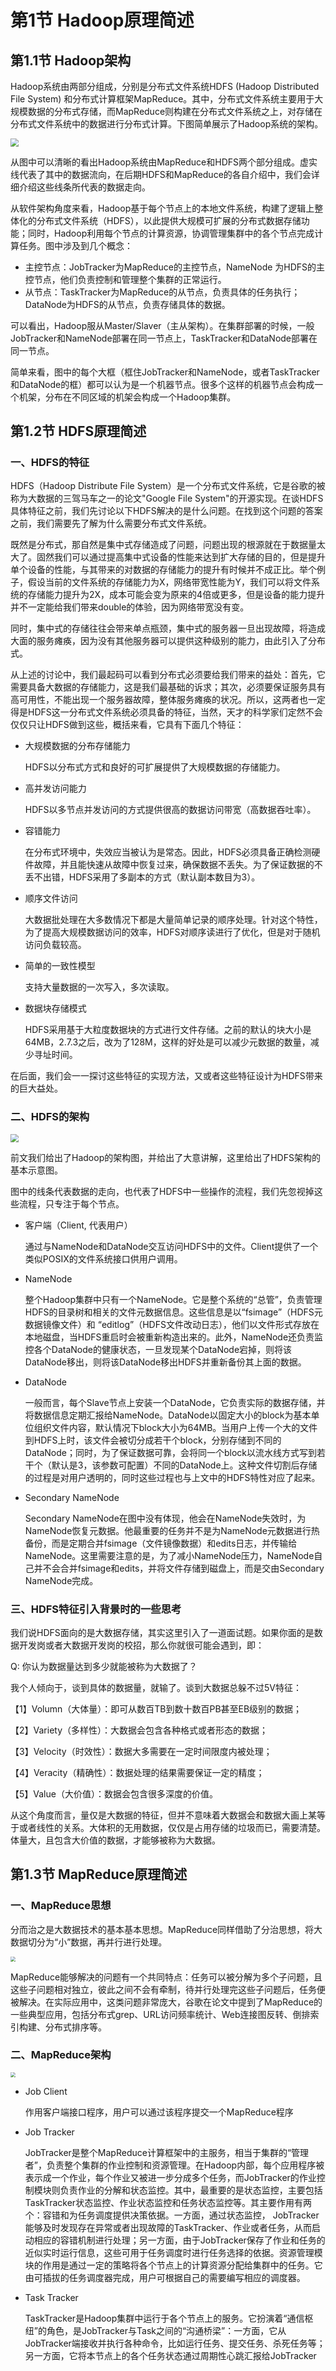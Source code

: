 # 第1节 Hadoop原理简述

## 第1.1节 Hadoop架构

Hadoop系统由两部分组成，分别是分布式文件系统HDFS (Hadoop Distributed File System) 和分布式计算框架MapReduce。其中，分布式文件系统主要用于大规模数据的分布式存储，而MapReduce则构建在分布式文件系统之上，对存储在分布式文件系统中的数据进行分布式计算。下图简单展示了Hadoop系统的架构。

<img src='https://github.com/luzhouxiaobai/Big-Data-Review/blob/master/file/hadoop1.png' style='zoom:80%'/>

从图中可以清晰的看出Hadoop系统由MapReduce和HDFS两个部分组成。虚实线代表了其中的数据流向，在后期HDFS和MapReduce的各自介绍中，我们会详细介绍这些线条所代表的数据走向。

从软件架构角度来看，Hadoop基于每个节点上的本地文件系统，构建了逻辑上整体化的分布式文件系统（HDFS），以此提供大规模可扩展的分布式数据存储功能；同时，Hadoop利用每个节点的计算资源，协调管理集群中的各个节点完成计算任务。图中涉及到几个概念：

- 主控节点：JobTracker为MapReduce的主控节点，NameNode 为HDFS的主控节点，他们负责控制和管理整个集群的正常运行。
- 从节点：TaskTracker为MapReduce的从节点，负责具体的任务执行；DataNode为HDFS的从节点，负责存储具体的数据。

可以看出，Hadoop服从Master/Slaver（主从架构）。在集群部署的时候，一般JobTracker和NameNode部署在同一节点上，TaskTracker和DataNode部署在同一节点。

简单来看，图中的每个大框（框住JobTracker和NameNode，或者TaskTracker和DataNode的框）都可以认为是一个机器节点。很多个这样的机器节点会构成一个机架，分布在不同区域的机架会构成一个Hadoop集群。

## 第1.2节 HDFS原理简述

### 一、HDFS的特征

HDFS（Hadoop Distribute File System）是一个分布式文件系统，它是谷歌的被称为大数据的三驾马车之一的论文"Google File System"的开源实现。在谈HDFS具体特征之前，我们先讨论以下HDFS解决的是什么问题。在找到这个问题的答案之前，我们需要先了解为什么需要分布式文件系统。

既然是分布式，那自然是集中式存储造成了问题，问题出现的根源就在于数据量太大了。固然我们可以通过提高集中式设备的性能来达到扩大存储的目的，但是提升单个设备的性能，与其带来的对数据的存储能力的提升有时候并不成正比。举个例子，假设当前的文件系统的存储能力为X，网络带宽性能为Y，我们可以将文件系统的存储能力提升为2X，成本可能会变为原来的4倍或更多，但是设备的能力提升并不一定能给我们带来double的体验，因为网络带宽没有变。

同时，集中式的存储往往会带来单点瓶颈，集中式的服务器一旦出现故障，将造成大面的服务瘫痪，因为没有其他服务器可以提供这种级别的能力，由此引入了分布式。

从上述的讨论中，我们最起码可以看到分布式必须要给我们带来的益处：首先，它需要具备大数据的存储能力，这是我们最基础的诉求；其次，必须要保证服务具有高可用性，不能出现一个服务器故障，整体服务瘫痪的状况。所以，这两者也一定得是HDFS这一分布式文件系统必须具备的特征，当然，天才的科学家们定然不会仅仅只让HDFS做到这些，概括来看，它具有下面几个特征：

- 大规模数据的分布存储能力

  HDFS以分布式方式和良好的可扩展提供了大规模数据的存储能力。

- 高并发访问能力

  HDFS以多节点并发访问的方式提供很高的数据访问带宽（高数据吞吐率）。

- 容错能力

  在分布式环境中，失效应当被认为是常态。因此，HDFS必须具备正确检测硬件故障，并且能快速从故障中恢复过来，确保数据不丢失。为了保证数据的不丢不出错，HDFS采用了多副本的方式（默认副本数目为3）。

- 顺序文件访问

  大数据批处理在大多数情况下都是大量简单记录的顺序处理。针对这个特性，为了提高大规模数据访问的效率，HDFS对顺序读进行了优化，但是对于随机访问负载较高。

- 简单的一致性模型

  支持大量数据的一次写入，多次读取。

- 数据块存储模式

  HDFS采用基于大粒度数据块的方式进行文件存储。之前的默认的块大小是64MB，2.7.3之后，改为了128M，这样的好处是可以减少元数据的数量，减少寻址时间。

在后面，我们会一一探讨这些特征的实现方法，又或者这些特征设计为HDFS带来的巨大益处。

### 二、HDFS的架构

<img src="https://github.com/luzhouxiaobai/Big-Data-Review/blob/master/file/HDFS1.jpg" style="zoom:80%;" />

前文我们给出了Hadoop的架构图，并给出了大意讲解，这里给出了HDFS架构的基本示意图。

图中的线条代表数据的走向，也代表了HDFS中一些操作的流程，我们先忽视掉这些流程，只专注于每个节点。

- 客户端（Client, 代表用户）

  通过与NameNode和DataNode交互访问HDFS中的文件。Client提供了一个类似POSIⅩ的文件系统接口供用户调用。

- NameNode

  整个Hadoop集群中只有一个NameNode。它是整个系统的“总管”，负责管理HDFS的目录树和相关的文件元数据信息。这些信息是以“fsimage”（HDFS元数据镜像文件）和 “editlog”（HDFS文件改动日志），他们以文件形式存放在本地磁盘，当HDFS重启时会被重新构造出来的。此外，NameNode还负责监控各个DataNode的健康状态，一旦发现某个DataNode宕掉，则将该DataNode移出，则将该DataNode移出HDFS并重新备份其上面的数据。

- DataNode

  一般而言，每个Slave节点上安装一个DataNode，它负责实际的数据存储，并将数据信息定期汇报给NameNode。DataNode以固定大小的block为基本单位组织文件内容，默认情况下block大小为64MB。当用户上传一个大的文件到HDFS上时，该文件会被切分成若干个block，分别存储到不同的DataNode；同时，为了保证数据可靠，会将同一个block以流水线方式写到若干个（默认是3，该参数可配置）不同的DataNode上。这种文件切割后存储的过程是对用户透明的，同时这些过程也与上文中的HDFS特性对应了起来。

- Secondary NameNode

  Secondary NameNode在图中没有体现，他会在NameNode失效时，为NameNode恢复元数据。他最重要的任务并不是为NameNode元数据进行热备份，而是定期合并fsimage（文件镜像数据）和edits日志，并传输给NameNode。这里需要注意的是，为了减小NameNode压力，NameNode自己并不会合并fsimage和edits，并将文件存储到磁盘上，而是交由Secondary NameNode完成。

### 三、HDFS特征引入背景时的一些思考

我们说HDFS面向的是大数据存储，其实这里引入了一道面试题。如果你面的是数据开发岗或者大数据开发岗的校招，那么你就很可能会遇到，即：



Q: 你认为数据量达到多少就能被称为大数据了？



我个人倾向于，谈到具体的数据量，就输了。谈到大数据总躲不过5V特征：

【1】Volumn（大体量）：即可从数百TB到数十数百PB甚至EB级别的数据；

【2】Variety（多样性）：大数据会包含各种格式或者形态的数据；

【3】Velocity（时效性）：数据大多需要在一定时间限度内被处理；

【4】Veracity（精确性）：数据处理的结果需要保证一定的精度；

【5】Value（大价值）：数据会包含很多深度的价值。

从这个角度而言，量仅是大数据的特征，但并不意味着大数据会和数据大画上某等于或者线性的关系。大体积的无用数据，仅仅是占用存储的垃圾而已，需要清楚。体量大，且包含大价值的数据，才能够被称为大数据。

## 第1.3节 MapReduce原理简述

### 一、MapReduce思想

分而治之是大数据技术的基本基本思想。MapReduce同样借助了分治思想，将大数据切分为“小”数据，再并行进行处理。

<img src="https://github.com/luzhouxiaobai/Big-Data-Review/blob/master/file/mapreduce1.jpg" style="zoom:50%" />

MapReduce能够解决的问题有一个共同特点：任务可以被分解为多个子问题，且这些子问题相对独立，彼此之间不会有牵制，待并行处理完这些子问题后，任务便被解决。在实际应用中，这类问题非常庞大，谷歌在论文中提到了MapReduce的一些典型应用，包括分布式grep、URL访问频率统计、Web连接图反转、倒排索引构建、分布式排序等。

### 二、MapReduce架构

<img src="https://github.com/luzhouxiaobai/Big-Data-Review/blob/master/file/mapreduce2.jpg" style="zoom:50%" />

- Job Client

  作用客户端接口程序，用户可以通过该程序提交一个MapReduce程序

- Job Tracker

  JobTracker是整个MapReduce计算框架中的主服务，相当于集群的“管理者”，负责整个集群的作业控制和资源管理。在Hadoop内部，每个应用程序被表示成一个作业，每个作业又被进一步分成多个任务，而JobTracker的作业控制模块则负责作业的分解和状态监控。其中，最重要的是状态监控，主要包括TaskTracker状态监控、作业状态监控和任务状态监控等。其主要作用有两个：容错和为任务调度提供决策依据。一方面，通过状态监控， JobTracker能够及时发现存在异常或者出现故障的TaskTracker、作业或者任务，从而启动相应的容错机制进行处理；另一方面，由于JobTracker保存了作业和任务的近似实时运行信息，这些可用于任务调度时进行任务选择的依据。资源管理模块的作用是通过一定的策略将各个节点上的计算资源分配给集群中的任务。它由可插拔的任务调度器完成，用户可根据自己的需要编写相应的调度器。

- Task Tracker

  TaskTracker是Hadoop集群中运行于各个节点上的服务。它扮演着“通信枢纽”的角色，是JobTracker与Task之间的“沟通桥梁”：一方面，它从JobTracker端接收并执行各种命令，比如运行任务、提交任务、杀死任务等；另一方面，它将本节点上的各个任务状态通过周期性心跳汇报给JobTracker